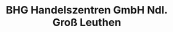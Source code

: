 ---
title: "BHG Handelszentren GmbH Ndl. Groß Leuthen"
url: /maerkische-heide/bhg-handelszentren-gmbh-ndl-gross-leuthen/
shop: Baumarkt
---
